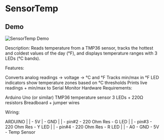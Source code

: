 # SensorTemp
## Demo
![SensorTemp Demo](sensorTemp-ezgif.com-resize.gif)


Description:
Reads temperature from a TMP36 sensor, tracks the hottest and coldest values of the day (°F), and displays temperature ranges with 3 LEDs (°C bands).

Features:

Converts analog readings → voltage → °C and °F
Tracks min/max in °F
LED indicators show temperature zones based on °C thresholds
Prints live readings + min/max to Serial Monitor
Hardware Requirements:

Arduino Uno (or similar)
TMP36 temperature sensor
3 LEDs + 220Ω resistors
Breadboard + jumper wires


Wiring:

ARDUINO | | - 5V | - GND | | - pin#2 - 220 Ohm Res - G LED | | - pin#3 - 220 Ohm Res - Y LED | | - pin#4 - 220 Ohm Res - R LED | | - A0 - GND - 5V - Temp Sensor
